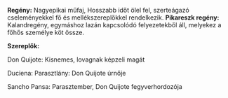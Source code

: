 
**Regény:** Nagyepikai műfaj, Hosszabb időt ölel fel, szerteágazó cseleményekkel fő és mellékszereplőkkel rendelkezik.
**Pikareszk regény:** Kalandregény, egymáshoz lazán kapcsolódó felyezetekből áll, melyekez a főhős személye köt össze.

**Szereplők:**
	
Don Quijote:
	Kisnemes, lovagnak képzeli magát

Duciena:
	Parasztlány: Don Quijote úrnője

Sancho Pansa:
	Parasztember, Don Quijote fegyverhordozója

